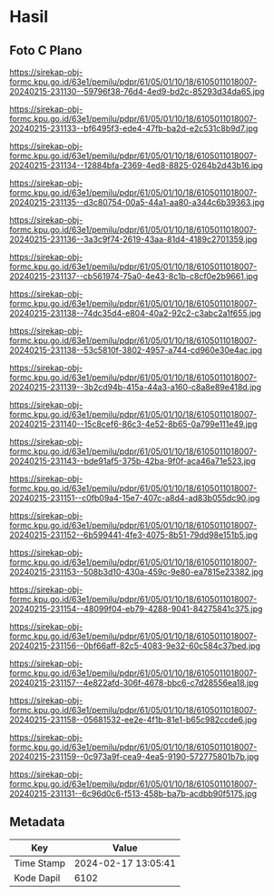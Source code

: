 # Hasil

## Foto C Plano

https://sirekap-obj-formc.kpu.go.id/63e1/pemilu/pdpr/61/05/01/10/18/6105011018007-20240215-231130--59796f38-76d4-4ed9-bd2c-85293d34da65.jpg

https://sirekap-obj-formc.kpu.go.id/63e1/pemilu/pdpr/61/05/01/10/18/6105011018007-20240215-231133--bf6495f3-ede4-47fb-ba2d-e2c531c8b9d7.jpg

https://sirekap-obj-formc.kpu.go.id/63e1/pemilu/pdpr/61/05/01/10/18/6105011018007-20240215-231134--12884bfa-2369-4ed8-8825-0264b2d43b16.jpg

https://sirekap-obj-formc.kpu.go.id/63e1/pemilu/pdpr/61/05/01/10/18/6105011018007-20240215-231135--d3c80754-00a5-44a1-aa80-a344c6b39363.jpg

https://sirekap-obj-formc.kpu.go.id/63e1/pemilu/pdpr/61/05/01/10/18/6105011018007-20240215-231136--3a3c9f74-2619-43aa-81d4-4189c2701359.jpg

https://sirekap-obj-formc.kpu.go.id/63e1/pemilu/pdpr/61/05/01/10/18/6105011018007-20240215-231137--cb561974-75a0-4e43-8c1b-c8cf0e2b9661.jpg

https://sirekap-obj-formc.kpu.go.id/63e1/pemilu/pdpr/61/05/01/10/18/6105011018007-20240215-231138--74dc35d4-e804-40a2-92c2-c3abc2a1f655.jpg

https://sirekap-obj-formc.kpu.go.id/63e1/pemilu/pdpr/61/05/01/10/18/6105011018007-20240215-231138--53c5810f-3802-4957-a744-cd960e30e4ac.jpg

https://sirekap-obj-formc.kpu.go.id/63e1/pemilu/pdpr/61/05/01/10/18/6105011018007-20240215-231139--3b2cd94b-415a-44a3-a160-c8a8e89e418d.jpg

https://sirekap-obj-formc.kpu.go.id/63e1/pemilu/pdpr/61/05/01/10/18/6105011018007-20240215-231140--15c8cef6-86c3-4e52-8b65-0a799e111e49.jpg

https://sirekap-obj-formc.kpu.go.id/63e1/pemilu/pdpr/61/05/01/10/18/6105011018007-20240215-231143--bde91af5-375b-42ba-9f0f-aca46a71e523.jpg

https://sirekap-obj-formc.kpu.go.id/63e1/pemilu/pdpr/61/05/01/10/18/6105011018007-20240215-231151--c0fb09a4-15e7-407c-a8d4-ad83b055dc90.jpg

https://sirekap-obj-formc.kpu.go.id/63e1/pemilu/pdpr/61/05/01/10/18/6105011018007-20240215-231152--6b599441-4fe3-4075-8b51-79dd98e151b5.jpg

https://sirekap-obj-formc.kpu.go.id/63e1/pemilu/pdpr/61/05/01/10/18/6105011018007-20240215-231153--508b3d10-430a-459c-9e80-ea7815e23382.jpg

https://sirekap-obj-formc.kpu.go.id/63e1/pemilu/pdpr/61/05/01/10/18/6105011018007-20240215-231154--48099f04-eb79-4288-9041-84275841c375.jpg

https://sirekap-obj-formc.kpu.go.id/63e1/pemilu/pdpr/61/05/01/10/18/6105011018007-20240215-231156--0bf66aff-82c5-4083-9e32-60c584c37bed.jpg

https://sirekap-obj-formc.kpu.go.id/63e1/pemilu/pdpr/61/05/01/10/18/6105011018007-20240215-231157--4e822afd-306f-4678-bbc6-c7d28556ea18.jpg

https://sirekap-obj-formc.kpu.go.id/63e1/pemilu/pdpr/61/05/01/10/18/6105011018007-20240215-231158--05681532-ee2e-4f1b-81e1-b65c982ccde6.jpg

https://sirekap-obj-formc.kpu.go.id/63e1/pemilu/pdpr/61/05/01/10/18/6105011018007-20240215-231159--0c973a9f-cea9-4ea5-9190-572775801b7b.jpg

https://sirekap-obj-formc.kpu.go.id/63e1/pemilu/pdpr/61/05/01/10/18/6105011018007-20240215-231131--6c96d0c6-f513-458b-ba7b-acdbb90f5175.jpg


## Metadata

| Key        | Value               |
| ---------- | ------------------- |
| Time Stamp | 2024-02-17 13:05:41 |
| Kode Dapil | 6102                |



